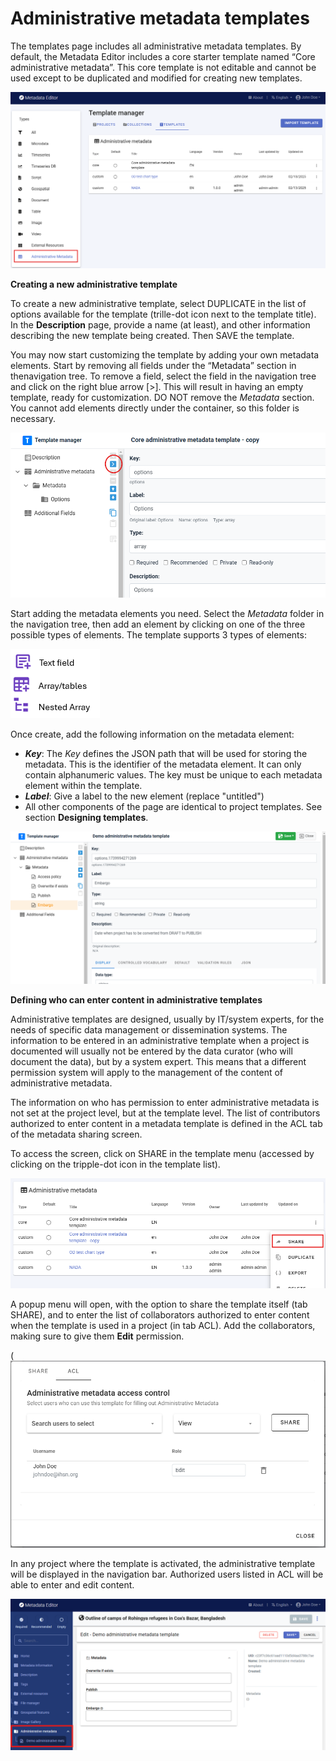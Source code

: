 # Administrative metadata templates

The templates page includes all administrative metadata templates. By default, the Metadata Editor includes a core starter template named “Core administrative metadata”. This core template is not editable and cannot be used except to be duplicated and modified for creating new templates.

![image](https://github.com/mah0001/metadata-editor-docs-v2/blob/main/img/ME_UG_v1-0-0_template_administrative_manager.png)


**Creating a new administrative template**  

To create a new administrative template, select DUPLICATE in the list of options available for the template (trille-dot icon next to the template title). In the **Description** page, provide a name (at least), and other information describing the new template being created. Then SAVE the template.

You may now start customizing the template by adding your own metadata elements. Start by removing all fields under the “Metadata” section in thenavigation tree. To remove a field, select the field in the navigation tree and click on the right blue arrow [>]. This will result in having an empty template, ready for customization. DO NOT remove the *Metadata* section. You cannot add elements directly under the container, so this folder is necessary.

![image](https://github.com/mah0001/metadata-editor-docs-v2/blob/main/img/ME_UG_v1-0-0_template_administrative_delete_field.png)

Start adding the metadata elements you need. Select the *Metadata* folder in the navigation tree, then add an element by clicking on one of the three possible types of elements. The template supports 3 types of elements: 

![image](https://github.com/mah0001/metadata-editor-docs-v2/blob/main/img/ME_UG_v1-0-0_template_administrative_field_types.png)

Once create, add the following information on the metadata element:
- ***Key***: The *Key* defines the JSON path that will be used for storing the metadata. This is the identifier of the metadata element. It can only contain alphanumeric values. The key must be unique to each metadata element within the template.
- ***Label***: Give a label to the new element (replace "untitled")
- All other components of the page are identical to project templates. See section **Designing templates**.

![image](https://github.com/mah0001/metadata-editor-docs-v2/blob/main/img/ME_UG_v1-0-0_template_administrative_field_new_elements.png)


**Defining who can enter content in administrative templates**

Administrative templates are designed, usually by IT/system experts, for the needs of specific data management or dissemination systems. The information to be entered in an administrative template when a project is documented will usually not be entered by the data curator (who will document the data), but by a system expert. This means that a different permission system will apply to the management of the content of administrative metadata.

The information on who has permission to enter administrative metadata is not set at the project level, but at the template level. The list of contributors authorized to enter content in a metadata template is defined in the ACL tab of the metadata sharing screen.

To access the screen, click on SHARE in the template menu (accessed by clicking on the tripple-dot icon in the template list). 

![image](https://github.com/mah0001/metadata-editor-docs-v2/blob/main/img/ME_UG_v1-0-0_template_administrative_share_menu.png)

A popup menu will open, with the option to share the template itself (tab SHARE), and to enter the list of collaborators authorized to enter content when the template is used in a project (in tab ACL). Add the collaborators, making sure to give them **Edit** permission.

(![image](https://github.com/mah0001/metadata-editor-docs-v2/blob/main/img/ME_UG_v1-0-0_template_administrative_share_popup.png)

In any project where the template is activated, the administrative template will be displayed in the navigation bar. Authorized users listed in ACL will be able to enter and edit content.

![image](https://github.com/mah0001/metadata-editor-docs-v2/blob/main/img/ME_UG_v1-0-0_template_administrative_in_project.png)




